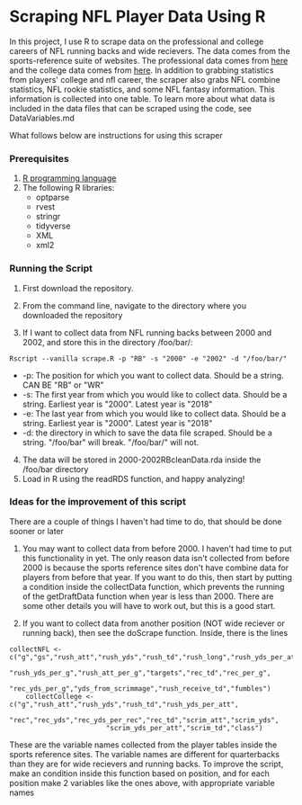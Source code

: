 # Scraping NFL Player Data Using R

In this project, I use R to scrape data on the professional and college careers of NFL running backs and wide recievers. The data comes from the sports-reference suite of websites. The professional data comes from [here](https://www.pro-football-reference.com/) and the college data comes from [here](https://www.sports-reference.com/cfb/). In addition to grabbing statistics from players' college and nfl career, the scraper also grabs NFL combine statistics, NFL rookie statistics, and some NFL fantasy information. This information is collected into one table. To learn more about what data is included in the data files that can be scraped using the code, see DataVariables.md

What follows below are instructions for using this scraper

### Prerequisites

1. [R programming language](https://courses.edx.org/courses/UTAustinX/UT.7.01x/3T2014/56c5437b88fa43cf828bff5371c6a924/)
2. The following R libraries:
	* optparse
	* rvest
	* stringr
	* tidyverse
	* XML
	* xml2


### Running the Script

1. First download the repository.
2. From the command line, navigate to the directory where you downloaded the repository

3. If I want to collect data from NFL running backs between 2000 and 2002, and store this in the directory /foo/bar/:

```
Rscript --vanilla scrape.R -p "RB" -s "2000" -e "2002" -d "/foo/bar/"
```

* -p: The position for which you want to collect data. Should be a string. CAN BE "RB" or "WR"
* -s: The first year from which you would like to collect data. Should be a string. Earliest year is "2000". Latest year is "2018"
* -e: The last year from which you would like to collect data. Should be a string. Earliest year is "2000". Latest year is "2018"
* -d: the directory in which to save the data file scraped. Should be a string. "/foo/bar" will break. "/foo/bar/" will not.

4. The data will be stored in 2000-2002RBcleanData.rda inside the /foo/bar directory 
5. Load in R using the readRDS function, and happy analyzing!

### Ideas for the improvement of this script

There are a couple of things I haven't had time to do, that should be done sooner or later

1. You may want to collect data from before 2000. I haven't had time to put this functionality in yet. The only reason data isn't collected from before 2000 is because the sports reference sites don't have combine data for players from before that year. If you want to do this, then start by putting a condition inside the collectData function, which prevents the running of the getDraftData function when year is less than 2000. There are some other details you will have to work out, but this is a good start.

2. If you want to collect data from another position (NOT wide reciever or running back), then see the doScrape function. Inside, there is the lines 

```
collectNFL <- c("g","gs","rush_att","rush_yds","rush_td","rush_long","rush_yds_per_att",
                    "rush_yds_per_g","rush_att_per_g","targets","rec_td","rec_per_g",
                    "rec_yds_per_g","yds_from_scrimmage","rush_receive_td","fumbles")
    collectCollege <- c("g","rush_att","rush_yds","rush_td","rush_yds_per_att",
                        "rec","rec_yds","rec_yds_per_rec","rec_td","scrim_att","scrim_yds",
                        "scrim_yds_per_att","scrim_td","class")
```
These are the variable names collected from the player tables inside the sports reference sites. The variable names are different for quarterbacks than they are for wide recievers and running backs. To improve the script, make an condition inside this function based on position, and for each position make 2 variables like the ones above, with appropriate variable names

